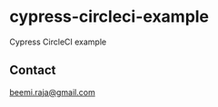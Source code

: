 # cypress-circleci-example
Cypress CircleCI example


## Contact
[beemi.raja@gmail.com](beemi.raja@gmail.com)
